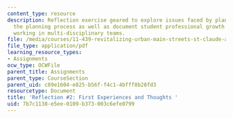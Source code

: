 ```yaml
---
content_type: resource
description: Reflection exercise geared to explore issues faced by planners during
  the planning process as well as document student professional growth and experiences
  working in multi-disciplinary teams.
file: /media/courses/11-439-revitalizing-urban-main-streets-st-claude-avenue-new-orleans-spring-2009/7b7c1138e5ee0109b373003c6efe0799_MIT11_439s09_assn02_reflection02.pdf
file_type: application/pdf
learning_resource_types:
- Assignments
ocw_type: OCWFile
parent_title: Assignments
parent_type: CourseSection
parent_uid: c89e1604-e825-b56f-f4c1-4bfff8b28fd3
resourcetype: Document
title: 'Reflection #2: First Experiences and Thoughts '
uid: 7b7c1138-e5ee-0109-b373-003c6efe0799
---
```

